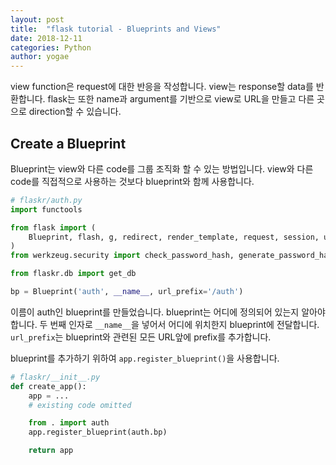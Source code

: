 ```yaml
---
layout: post
title:  "flask tutorial - Blueprints and Views"
date: 2018-12-11
categories: Python
author: yogae
---
```


view function은 request에 대한 반응을 작성합니다. view는 response할 data를 반환합니다. flask는 또한 name과 argument를 기반으로 view로 URL을 만들고 다른 곳으로 direction할 수 있습니다.

## Create a Blueprint

Blueprint는 view와 다른 code를 그룹 조직화 할 수 있는 방법입니다. view와 다른 code를 직접적으로 사용하는 것보다 blueprint와 함께 사용합니다. 

```python
# flaskr/auth.py
import functools

from flask import (
    Blueprint, flash, g, redirect, render_template, request, session, url_for
)
from werkzeug.security import check_password_hash, generate_password_hash

from flaskr.db import get_db

bp = Blueprint('auth', __name__, url_prefix='/auth')
```

이름이 auth인 blueprint를 만들었습니다. blueprint는 어디에 정의되어 있는지 알아야합니다. 두 번째 인자로 `__name__`을 넣어서 어디에 위치한지 blueprint에 전달합니다. `url_prefix`는 blueprint와 관련된 모든 URL앞에 prefix를 추가합니다.

blueprint를 추가하기 위하여 `app.register_blueprint()`을 사용합니다.

```python
# flaskr/__init__.py
def create_app():
    app = ...
    # existing code omitted

    from . import auth
    app.register_blueprint(auth.bp)

    return app
```

